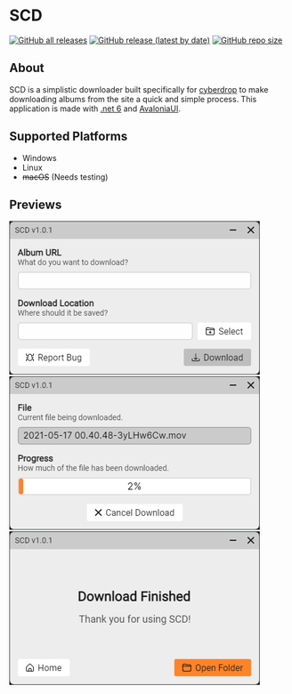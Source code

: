 # SCD
[![GitHub all releases](https://img.shields.io:/github/downloads/Anequit/SCD/total)](https://github.com/Anequit/SCD/releases)
[![GitHub release (latest by date)](https://img.shields.io:/github/v/release/Anequit/SCD)](https://github.com/Anequit/SCD/releases)
[![GitHub repo size](https://img.shields.io:/github/repo-size/Anequit/SCD)](https://github.com/Anequit/SCD/releases)

## About
SCD is a simplistic downloader built specifically for [cyberdrop](https://cyberdrop.me/) to make downloading albums from the site a quick and simple process. This application is made with [.net 6](https://dotnet.microsoft.com/en-us/download/dotnet/6.0) and [AvaloniaUI](http://avaloniaui.net/).

## Supported Platforms
 * Windows 
 * Linux
 * ~~macOS~~ (Needs testing)

## Previews
<p float="left">
  <img src="https://raw.githubusercontent.com/Anequit/SCD/main/assets/preview%201.png" width="450" />
  <img src="https://raw.githubusercontent.com/Anequit/SCD/main/assets/preview%202.png" width="450" /> 
  <img src="https://raw.githubusercontent.com/Anequit/SCD/main/assets/preview%203.png" width="450" />
</p>